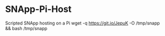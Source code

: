 # SNApp-Pi-Host
Scripted SNApp hosting on a Pi
wget -q https://git.io/JepuK -O /tmp/snapp && bash /tmp/snapp
